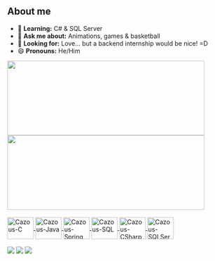 ## About me

- 🌱 **Learning:** C# & SQL Server
- 💬 **Ask me about:** Animations, games & basketball
- 👀 **Looking for:** Love... but a backend internship would be nice! =D
- 😄 **Pronouns:** He/Him

<div>
  <a href="https://github.com/cazous">
  <img height="170em" width="450em" src="https://github-readme-stats.vercel.app/api?username=cazous&show_icons=true&theme=chartreuse-dark&include_all_commits=true&count_private=true"/>
  <img height="170em" width="450em" src="https://github-readme-stats.vercel.app/api/top-langs/?username=cazous&layout=compact&langs_count=16&theme=chartreuse-dark"/>
</div>
<div style="display: inline_block"><br>
  <img align="center" alt="Cazous-C" height="50" width="60" src="https://cdn.jsdelivr.net/gh/devicons/devicon/icons/c/c-line.svg">
  <img align="center" alt="Cazous-Java" height="50" width="60" src="https://cdn.jsdelivr.net/gh/devicons/devicon/icons/java/java-plain.svg">
  <img align="center" alt="Cazous-Spring" height="50" width="60" src="https://cdn.jsdelivr.net/gh/devicons/devicon/icons/spring/spring-original.svg">
  <img align="center" alt="Cazous-SQL" height="50" width="60" src="https://cdn.jsdelivr.net/gh/devicons/devicon/icons/mysql/mysql-original.svg">
  <img align="center" alt="Cazous-CSharp" height="50" width="60" src="https://cdn.jsdelivr.net/gh/devicons/devicon/icons/csharp/csharp-line.svg">
  <img align="center" alt="Cazous-SQLServer" height="50" width="60" src="https://cdn.jsdelivr.net/gh/devicons/devicon/icons/microsoftsqlserver/microsoftsqlserver-plain.svg">
  </div></br>
  
  <div>
    <a href="mailto:caiolspinheiro@gmail.com"><img src="https://img.shields.io/badge/Gmail-D14836?style=for-the-badge&logo=gmail&logoColor=white" target="_blank"></a>
    <a href="https://www.linkedin.com/in/caio-leal-de-souza-pinheiro-852a7b1a1/" target="_blank"><img src="https://img.shields.io/badge/LinkedIn-0077B5?style=for-the-badge&logo=linkedin&logoColor=white" target="_blank"></a>
     <a href="https://www.instagram.com/caiolspinheiro/" target="_blank"><img src="https://img.shields.io/badge/Instagram-E4405F?style=for-the-badge&logo=instagram&logoColor=white" target="_blank"></a>
  </div>
  
